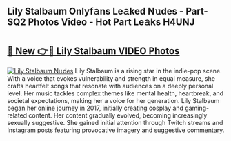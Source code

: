 ## Lily Stalbaum Onlyf𝚊ns Le𝚊ked N𝚞des - Part-SQ2 Photos Video - Hot Part Le𝚊ks H4UNJ

# <h2><a href="http://ac47425.deff.icu/?id=Lily+Stalbaum">🔗 New 👉🔴 Lily Stalbaum VIDEO Photos</a></h2>

[![Lily Stalbaum N𝚞des](https://i.imgur.com/rIISA9y.gif)](http://ac47425.deff.icu/?id=Lily+Stalbaum)
Lily Stalbaum is a rising star in the indie-pop scene. With a voice that evokes vulnerability and strength in equal measure, she crafts heartfelt songs that resonate with audiences on a deeply personal level. Her music tackles complex themes like mental health, heartbreak, and societal expectations, making her a voice for her generation. Lily Stalbaum began her online journey in 2017, initially creating cosplay and gaming-related content. Her content gradually evolved, becoming increasingly sexually suggestive. She gained initial attention through Twitch streams and Instagram posts featuring provocative imagery and suggestive commentary.
